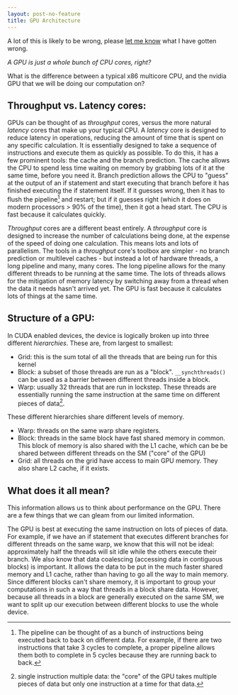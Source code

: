 ```yaml
---
layout: post-no-feature
title: GPU Architecture
---
```


 A lot of this is likely to be wrong, please [let me know](mailto:andrew.spott@gmail.com) what I have gotten wrong.

*A GPU is just a whole bunch of CPU cores, right?*

What is the difference between a typical x86 multicore CPU, and the nvidia GPU that we will be doing our computation on?

## Throughput vs. Latency cores:

GPUs can be thought of as *throughput* cores, versus the more natural *latency* cores that make up your typical CPU.  A *latency* core is designed to reduce latency in operations, reducing the amount of time that is spent on any specific calculation.  It is essentially designed to take a sequence of instructions and execute them as quickly as possible.  To do this, it has a few prominent tools:  the cache and the branch prediction.  The cache allows the CPU to spend less time waiting on memory by grabbing lots of it at the same time, before you need it.  Branch prediction allows the CPU to "guess" at the output of an if statement and start executing that branch before it has finished executing the if statement itself.  If it guesses wrong, then it has to flush the pipeline[^pipeline] and restart; but if it guesses right (which it does on modern processors > 90% of the time), then it got a head start.  The CPU is fast because it calculates quickly.

*Throughput* cores are a different beast entirely.  A *throughput* core is designed to increase the number of calculations being done, at the expense of the speed of doing one calculation.  This means lots and lots of parallelism.  The tools in a *throughput* core's toolbox are simpler - no branch prediction or multilevel caches - but instead a lot of hardware threads, a long pipeline and many, many cores.  The long pipeline allows for the many different threads to be running at the same time.  The lots of threads allows for the mitigation of memory latency by switching away from a thread when the data it needs hasn't arrived yet.  The GPU is fast because it calculates lots of things at the same time.

## Structure of a GPU:

In CUDA enabled devices, the device is logically broken up into three different *hierarchies*. These are, from largest to smallest:

* Grid: this is the sum total of all the threads that are being run for this kernel
* Block: a subset of those threads are run as a "block".  `__synchthreads()` can be used as a barrier between different threads inside a block.  
* Warp: usually 32 threads that are run in lockstep.  These threads are essentially running the same instruction at the same time on different pieces of data[^simd].

These different hierarchies share different levels of memory.

* Warp:  threads on the same warp share registers.
* Block: threads in the same block have fast shared memory in common.  This block of memory is also shared with the L1 cache, which can be be shared between different threads on the SM ("core" of the GPU)
* Grid:  all threads on the grid have access to main GPU memory.  They also share L2 cache, if it exists.

## What does it all mean?

This information allows us to think about performance on the GPU.  There are a few things that we can gleam from our limited information.

The GPU is best at executing the same instruction on lots of pieces of data.   For example, if we have an if statement that executes different branches for different threads on the same warp, we know that this will not be ideal:  approximately half the threads will sit idle while the others execute their branch.  We also know that data coalescing (accessing data in contiguous blocks) is important.  It allows the data to be put in the much faster shared memory and L1 cache, rather than  having to go all the way to main memory.  Since different blocks can't share memory, it is important to group your computations in such a way that threads in a block share data.  However, because all threads in a block are generally executed on the same SM, we want to split up our execution between different blocks to use the whole device.

[^pipeline]: The pipeline can be thought of as a bunch of instructions being executed back to back on different data.  For example, if there are two instructions that take 3 cycles to complete, a proper pipeline allows them both to complete in 5 cycles because they are running back to back.

[^simd]:  single instruction multiple data:  the "core" of the GPU takes multiple pieces of data but only one instruction at a time for that data.
